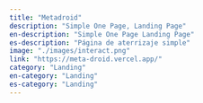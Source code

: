 ```yaml
---
title: "Metadroid"
description: "Simple One Page, Landing Page"
en-description: "Simple One Page Landing Page"
es-description: "Página de aterrizaje simple"
image: "./images/interact.png"
link: "https://meta-droid.vercel.app/"
category: "Landing"
en-category: "Landing"
es-category: "Landing"
---
```


